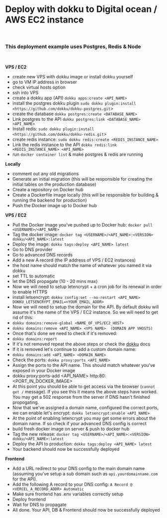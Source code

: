 # Deploy with dokku to Digital ocean / AWS EC2 instance 

&nbsp;

### This deployment example uses Postgres, Redis & Node 


&nbsp;

**VPS / EC2**
- create new VPS with dokku image or install dokku yourself 
- go to VM IP address in browser
- check virtual hosts option
- ssh into VPS
- create a dokku app (API) `dokku apps:create <API_NAME>`
- install the postgres dokku plugin `sudo dokku plugin:install <https://github.com/dokku/dokku-postgres.git`>
- create the database `dokku postgres:create <DATABASE_NAME>`
- Link postgres to the API `dokku postgres:link <DATABASE_NAME> <API_NAME>`
- Install redis: `sudo dokku plugin:install <https://github.com/dokku/dokku-redis.git`>
- create redis instance: `sudo dokku redis:create <REDIS_INSTANCE_NAME>`
- Link the redis instance to the API `dokku redis:link <REDIS_INSTANCE_NAME> <API_NAME>`
- run `docker container list` & make postgres & redis are running


**Locally** 
* comment out any old migrations 
* Generate an initial migration (this will be responsible for creating the initial tables on the production database)  
* Create a repository on Docker hub 
* Create a Dockerfile image locally (this will be responsible for building & running the backend for production)
* Push the Docker image up to Docker hub


**VPS / EC2** 
* Pull the Docker image you've pushed up to Docker hub: `docker pull <USERNAME>/<API_NAME>`
* Tag the docker image: `docker tag <USERNAME>/<API_NAME>:<VERSION> dokku/<API_NAME>:latest`
* Deploy the image: `dokku tags:deploy <API_NAME> latest`
* Go to DNS provider
* Go to advanced DNS records 
* Add a new A record (the IP address of VPS / EC2 instances)
* the host name should match the name of whatever you named it via dokku 
* set TTL to automatic 
* let the DNS propagate (10 - 20 mins max)
* Now we will need to setup letencrypt + a cron job for its renewal in order to enable HTTPS
* install letsencrypt: `dokku config:set --no-restart <API_NAME> DOKKU_LETSENCRYPT_EMAIL=<YOUR_EMAIL_ADDR>`
* Now we will need to setup the domain for the API. By default dokku will assume it's the name of the VPS / EC2 instance. So we will need to get rid of this: 
* `dokku domains:remove-global <NAME_OF_VPS/EC2_HOST>`
* `dokku domains:remove <API_NAME> <VPS NAME>  (DOMAIN APP VHOSTS)`
* Once that's done we need to check if it's removed: 
* `dokku domains:report`
* If it's not removed repeat the above steps or check the <a href="https://dokku.com/docs/getting-started/installation/">dokku</a> docs 
* If it is removed let's continue to add a custom domain name:
* `dokku domains:add <API_NAME> <DOMAIN_NAME>`
* Check the ports: `dokku proxy:ports <API_NAME>`
* Assign the ports to the API name. This should match whatever you've exposed in your Docker image
* dokku proxy:ports-add <API_NAME> http:80:<PORT_IN_DOCKER_IMAGE>
* At this point you should be able to get access via the browser (`cannot get /` message). If you see this it means the above steps have worked. You may get a 502 response from the server if DNS hasn't finished propogating.
* Now that we've assigned a domain name, configured the correct ports, we can enable let's encrypt:  `dokku letsencrypt:enable <API_NAME>`
* At the point of enabling letencrypt you may get some errors about the domain name. If so check if your advanced DNS config is correct
* build fresh docker image on server & push to docker hub
* Tag the new release: `docker tag <USERNAME>/<API_NAME>:<VERSION> dokku/<API_NAME>:latest`
* Deploy the API to production: `dokku tags:deploy <API_NAME> latest`
* Your backend should now be successfully deployed

**Frontend**
* Add a URL redirect to your DNS config to the main domain name (assuming you've setup a sub domain such as `api.yourdomainname.com` for the API).
* Add the following A record to your DNS config: `A Record @ <VERCEL_A_RECORD_ADDR> Automatic`
* Make sure frontend has .env variables correctly setup 
* Deploy frontend 
* Wait for DNS to propagate 
* All done. Your API, DB & Frontend should now be successfully deployed
